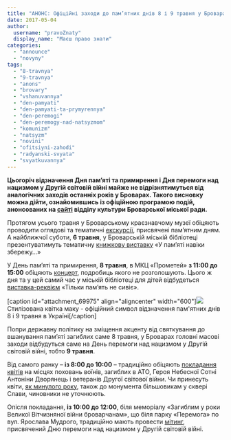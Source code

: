 ```yaml
---
title: "АНОНС: Офіційні заходи до пам’ятних днів 8 і 9 травня у Броварах"
date: 2017-05-04
author: 
  username: "pravoZnaty"
  display_name: "Маєш право знати"
categories: 
  - "announce"
  - "novyny"
tags: 
  - "8-travnya"
  - "9-travnya"
  - "anons"
  - "brovary"
  - "vshanuvannya"
  - "den-pamyati"
  - "den-pamyati-ta-prymyrennya"
  - "den-peremogi"
  - "den-peremogy-nad-natsyzmom"
  - "komunizm"
  - "natsyzm"
  - "novini"
  - "ofitsiyni-zahodi"
  - "radyanski-svyata"
  - "svyatkuvannya"
---
```


**Цьогоріч відзначення Дня пам’яті та примирення і Дня перемоги над нацизмом у Другій світовій війні майже не відрізнятимуться від аналогічних заходів останніх років у Броварах. Такого висновку можна дійти, ознайомившись із офіційною програмою подій, анонсованих на [сайті](http://www.kulturabr.kiev.ua/) відділу культури Броварської міської ради.**

Протягом усього травня у Броварському краєзнавчому музеї обіцяють проводити оглядові та тематичні [екскурсії](http://www.kulturabr.kiev.ua/content/provedennya-oglyadovyh-ta-tematychnyh-ekskursiy-do-dnya-pamyati-ta-prymyrennya-ta-dnyu), присвячені пам’ятним дням. А найближчої суботи, **6 травня**, у Броварській міській бібліотеці презентуватимуть тематичну [книжкову виставку](http://www.kulturabr.kiev.ua/content/u-pamyati-naviky-zberezhu-tematychna-knyzhkova-vystavka-do-dnya-pamyati-ta-prymyrennya-ta) «У пам’яті навіки збережу…»

У День пам’яті та примирення, **8 травня**, в МКЦ «Прометей» **з 11:00 до 15:00** обіцяють [концерт](http://www.kulturabr.kiev.ua/content/koncert-do-dnya-pamyati-ta-prymyrennya), подробиць якого не розголошують. Цього ж дня та у цей самий час у міській бібліотеці для дітей відбудеться [виставка-реквієм](http://www.kulturabr.kiev.ua/content/vystavka-rekviyem-tilky-pamyat-ne-syviye-pryurochena-do-dnya-pamyati-ta-prymyrennya-ta-dnyu) «Тільки пам’ять не сивіє».

\[caption id="attachment\_69975" align="aligncenter" width="600"\][![](https://mpz.brovary.org/wp-content/uploads/2017/05/1.jpg)](https://mpz.brovary.org/wp-content/uploads/2017/05/1.jpg) Стилізована квітка маку - офіційний символ відзначення пам'ятних днів 8 і 9 травня в Україні\[/caption\]

Попри державну політику на зміщення акценту від святкування до вшанування пам’яті загиблих саме 8 травня, у Броварах головні масові заходи відбудуться саме на День перемоги над нацизмом у Другій світовій війні, тобто **9 травня**.

Від самого ранку – **із 8:00 до 10:00** – традиційно обіцяють [покладання квітів](http://www.kulturabr.kiev.ua/content/pokladannya-kvitiv-na-miscya-pohovan-voyiniv-zagyblyh-v-ato-geroya-nebesnoyi-sotni-dvoryanec) на місцях поховань воїнів, загиблих в АТО, Героя Небесної Сотні Антоніни Дворянець і ветеранів Другої світової війни. Чи принесуть квіти, [як минулого року](https://mpz.brovary.org/shlyah-vid-svyata-do-vshanuvannya-pam-yati-abo-yak-u-brovarah-vidznachaly-den-peremogy-nad-natsyzmom-fotoreportazh/), також до монумента більшовикам у сквері Слави, чиновники не уточнюють.

Опісля покладання, **із 10:00 до 12:00**, біля меморіалу «Загиблим у роки Великої Вітчизняної війни броварчанам», що біля парку «Перемога» по вул. Ярослава Мудрого, традиційно мають провести [мітинг](http://www.kulturabr.kiev.ua/content/mityng-prysvyachenyy-dnyu-peremogy-nad-nacyzmom-u-drugiy-svitoviy-viyni), присвячений Дню перемоги над нацизмом у Другій світовій війні.
